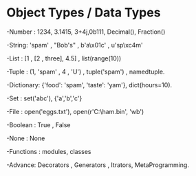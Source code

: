# Object Types / Data Types

-Number : 1234, 3.1415, 3+4j,0b111, Decimal(), Fraction()

-String: 'spam' , "Bob's" , b'a\x01c' , u'sp\xc4m'

-List : [1 , [2 , three], 4.5] , list(range(10))

-Tuple : (1, 'spam' , 4 , 'U') , tuple('spam') , namedtuple.

-Dictionary: {'food': 'spam', 'taste': 'yam'}, dict(hours=10).

-Set : set('abc'),  {'a','b','c'}

-File : open('eggs.txt'), open(r'C:\ham.bin', 'wb')

-Boolean : True , False

-None : None

-Functions : modules, classes

-Advance: Decorators , Generators , Itrators, MetaProgramming.



